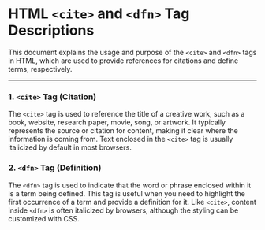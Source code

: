 # HTML `<cite>` and `<dfn>` Tag Descriptions

This document explains the usage and purpose of the `<cite>` and `<dfn>` tags in HTML, which are used to provide references for citations and define terms, respectively.

---

### 1. `<cite>` Tag (Citation)

The `<cite>` tag is used to reference the title of a creative work, such as a book, website, research paper, movie, song, or artwork. It typically represents the source or citation for content, making it clear where the information is coming from. Text enclosed in the `<cite>` tag is usually italicized by default in most browsers.

### 2. `<dfn>` Tag (Definition)
The `<dfn>` tag is used to indicate that the word or phrase enclosed within it is a term being defined. This tag is useful when you need to highlight the first occurrence of a term and provide a definition for it. Like `<cite>`, content inside `<dfn>` is often italicized by browsers, although the styling can be customized with CSS.